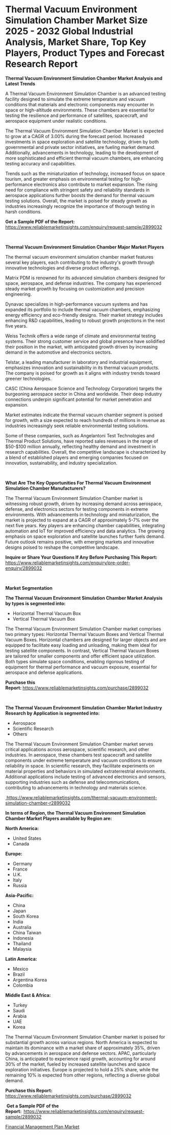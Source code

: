 <p><h1>Thermal Vacuum Environment Simulation Chamber Market Size 2025 - 2032 Global Industrial Analysis, Market Share, Top Key Players, Product Types and Forecast Research Report</h1></p><p><strong>Thermal Vacuum Environment Simulation Chamber Market Analysis and Latest Trends</strong></p>
<p><p>A Thermal Vacuum Environment Simulation Chamber is an advanced testing facility designed to simulate the extreme temperature and vacuum conditions that materials and electronic components may encounter in space or high-altitude environments. These chambers are essential for testing the resilience and performance of satellites, spacecraft, and aerospace equipment under realistic conditions.</p><p>The Thermal Vacuum Environment Simulation Chamber Market is expected to grow at a CAGR of 3.00% during the forecast period. Increased investments in space exploration and satellite technology, driven by both governmental and private sector initiatives, are fueling market demand. Additionally, advancements in technology, leading to the development of more sophisticated and efficient thermal vacuum chambers, are enhancing testing accuracy and capabilities. </p><p>Trends such as the miniaturization of technology, increased focus on space tourism, and greater emphasis on environmental testing for high-performance electronics also contribute to market expansion. The rising need for compliance with stringent safety and reliability standards in aerospace applications further boosts the demand for thermal vacuum testing solutions. Overall, the market is poised for steady growth as industries increasingly recognize the importance of thorough testing in harsh conditions.</p></p>
<p><strong>Get a Sample PDF of the Report:&nbsp;</strong> <a href="https://www.reliablemarketinsights.com/enquiry/request-sample/2899032?utm_campaign=2636&utm_medium=2&utm_source=Github&utm_content=ia&utm_term=15032025&utm_id=thermal-vacuum-environment-simulation-chamber">https://www.reliablemarketinsights.com/enquiry/request-sample/2899032</a></p>
<p>&nbsp;</p>
<p><strong>Thermal Vacuum Environment Simulation Chamber Major Market Players</strong></p>
<p><p>The thermal vacuum environment simulation chamber market features several key players, each contributing to the industry's growth through innovative technologies and diverse product offerings. </p><p>Matrix PDM is renowned for its advanced simulation chambers designed for space, aerospace, and defense industries. The company has experienced steady market growth by focusing on customization and precision engineering.</p><p>Dynavac specializes in high-performance vacuum systems and has expanded its portfolio to include thermal vacuum chambers, emphasizing energy efficiency and eco-friendly designs. Their market strategy includes enhancing R&D capabilities, leading to robust growth projections in the next five years.</p><p>Weiss Technik offers a wide range of climate and environmental testing systems. Their strong customer service and global presence have solidified their position in the market, with anticipated growth driven by increasing demand in the automotive and electronics sectors.</p><p>Telstar, a leading manufacturer in laboratory and industrial equipment, emphasizes innovation and sustainability in its thermal vacuum products. The company is poised for growth as it aligns with industry trends toward greener technologies.</p><p>CASC (China Aerospace Science and Technology Corporation) targets the burgeoning aerospace sector in China and worldwide. Their deep industry connections underpin significant potential for market penetration and expansion.</p><p>Market estimates indicate the thermal vacuum chamber segment is poised for growth, with a size expected to reach hundreds of millions in revenue as industries increasingly seek reliable environmental testing solutions.</p><p>Some of these companies, such as Angelantoni Test Technologies and Thermal Product Solutions, have reported sales revenues in the range of $50-$100 million annually, reflecting healthy demand and investment in research capabilities. Overall, the competitive landscape is characterized by a blend of established players and emerging companies focused on innovation, sustainability, and industry specialization.</p></p>
<p>&nbsp;</p>
<p><strong>What Are The Key Opportunities For Thermal Vacuum Environment Simulation Chamber Manufacturers?</strong></p>
<p><p>The Thermal Vacuum Environment Simulation Chamber market is witnessing robust growth, driven by increasing demand across aerospace, defense, and electronics sectors for testing components in extreme environments. With advancements in technology and miniaturization, the market is projected to expand at a CAGR of approximately 5-7% over the next five years. Key players are enhancing chamber capabilities, integrating automation and IoT for improved efficiency and data analytics. The growing emphasis on space exploration and satellite launches further fuels demand. Future outlook remains positive, with emerging markets and innovative designs poised to reshape the competitive landscape.</p></p>
<p><strong>Inquire or Share Your Questions If Any Before Purchasing This Report:</strong> <a href="https://www.reliablemarketinsights.com/enquiry/pre-order-enquiry/2899032?utm_campaign=2636&utm_medium=2&utm_source=Github&utm_content=ia&utm_term=15032025&utm_id=thermal-vacuum-environment-simulation-chamber">https://www.reliablemarketinsights.com/enquiry/pre-order-enquiry/2899032</a></p>
<p>&nbsp;</p>
<p><strong>Market Segmentation</strong></p>
<p><strong>The Thermal Vacuum Environment Simulation Chamber Market Analysis by types is segmented into:</strong></p>
<p><ul><li>Horizontal Thermal Vacuum Box</li><li>Vertical Thermal Vacuum Box</li></ul></p>
<p><p>The Thermal Vacuum Environment Simulation Chamber market comprises two primary types: Horizontal Thermal Vacuum Boxes and Vertical Thermal Vacuum Boxes. Horizontal chambers are designed for larger objects and are equipped to facilitate easy loading and unloading, making them ideal for testing satellite components. In contrast, Vertical Thermal Vacuum Boxes are tailored for smaller components and offer efficient space utilization. Both types simulate space conditions, enabling rigorous testing of equipment for thermal performance and vacuum exposure, essential for aerospace and defense applications.</p></p>
<p><strong>Purchase this Report:&nbsp;</strong><a href="https://www.reliablemarketinsights.com/purchase/2899032?utm_campaign=2636&utm_medium=2&utm_source=Github&utm_content=ia&utm_term=15032025&utm_id=thermal-vacuum-environment-simulation-chamber">https://www.reliablemarketinsights.com/purchase/2899032</a></p>
<p>&nbsp;</p>
<p><strong>The Thermal Vacuum Environment Simulation Chamber Market Industry Research by Application is segmented into:</strong></p>
<p><ul><li>Aerospace</li><li>Scientific Research</li><li>Others</li></ul></p>
<p><p>The Thermal Vacuum Environment Simulation Chamber market serves critical applications across aerospace, scientific research, and other industries. In aerospace, these chambers test spacecraft and satellite components under extreme temperature and vacuum conditions to ensure reliability in space. In scientific research, they facilitate experiments on material properties and behaviors in simulated extraterrestrial environments. Additional applications include testing of advanced electronics and sensors, supporting industries such as defense and telecommunications, contributing to advancements in technology and materials science.</p></p>
<p><a href="https://www.reliablemarketinsights.com/thermal-vacuum-environment-simulation-chamber-r2899032?utm_campaign=2636&utm_medium=2&utm_source=Github&utm_content=ia&utm_term=15032025&utm_id=thermal-vacuum-environment-simulation-chamber">&nbsp;https://www.reliablemarketinsights.com/thermal-vacuum-environment-simulation-chamber-r2899032</a></p>
<p><strong>In terms of Region, the Thermal Vacuum Environment Simulation Chamber Market Players available by Region are:</strong></p>
<p>
    <p> <strong> North America: </strong>
        <ul>
            <li>United States</li>
            <li>Canada</li>
        </ul>
        </p> 
    <p> <strong> Europe: </strong>
        <ul>
            <li>Germany</li>
            <li>France</li>
            <li>U.K.</li>
            <li>Italy</li>
            <li>Russia</li>
        </ul>
        </p> 
    <p> <strong> Asia-Pacific: </strong>
        <ul>
            <li>China</li>
            <li>Japan</li>
            <li>South Korea</li>
            <li>India</li>
            <li>Australia</li>
            <li>China Taiwan</li>
            <li>Indonesia</li>
            <li>Thailand</li>
            <li>Malaysia</li>
        </ul>
        </p> 
    <p> <strong> Latin America: </strong>
        <ul>
            <li>Mexico</li>
            <li>Brazil</li>
            <li>Argentina Korea</li>
            <li>Colombia</li>
        </ul>
        </p> 
    <p> <strong> Middle East & Africa: </strong>
        <ul>
            <li>Turkey</li>
            <li>Saudi</li>
            <li>Arabia</li>
            <li>UAE</li>
            <li>Korea</li>
        </ul>
    </p>
    </p>
<p><p>The Thermal Vacuum Environment Simulation Chamber market is poised for substantial growth across various regions. North America is expected to maintain its dominance with a market share of approximately 35%, driven by advancements in aerospace and defense sectors. APAC, particularly China, is anticipated to experience rapid growth, accounting for around 30% of the market, fueled by increased satellite launches and space exploration initiatives. Europe is projected to hold a 25% share, while the remaining 10% is expected from other regions, reflecting a diverse global demand.</p></p>
<p><strong>Purchase this Report: </strong><a href="https://www.reliablemarketinsights.com/purchase/2899032?utm_campaign=2636&utm_medium=2&utm_source=Github&utm_content=ia&utm_term=15032025&utm_id=thermal-vacuum-environment-simulation-chamber">https://www.reliablemarketinsights.com/purchase/2899032</a></p>
<p>&nbsp;<strong>Get a Sample PDF of the Report:&nbsp;&nbsp;</strong><a href="https://www.reliablemarketinsights.com/enquiry/request-sample/2899032?utm_campaign=2636&utm_medium=2&utm_source=Github&utm_content=ia&utm_term=15032025&utm_id=thermal-vacuum-environment-simulation-chamber">https://www.reliablemarketinsights.com/enquiry/request-sample/2899032</a></p>
<p><strong></strong></p>
<p><p><a href="https://github.com/pelahotayabe/Market-Research-Report-List-1/blob/main/financial-management-plan-market.md?utm_campaign=2636&utm_medium=2&utm_source=Github&utm_content=ia&utm_term=15032025&utm_id=thermal-vacuum-environment-simulation-chamber">Financial Management Plan Market</a></p></p>